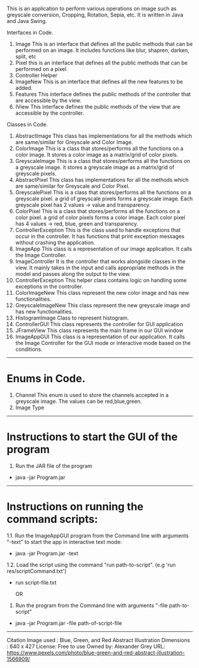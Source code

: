 This is an application to perform various operations on image such as greyscale conversion, Cropping, Rotation, Sepia, etc. It is written in Java and Java Swing.


Interfaces in Code.
1. Image
    This is an interface that defines all the public methods that can be performed on an image. It includes functions like blur, shapren, darken, split, etc
2. Pixel
    this is an interface that defines all the public methods that can be performed on a pixel.
3. Controller Helper
4. ImageNew
   This is an interface that defines all the new features to be added.
5. Features
    This interface defines the public methods of the controller that are accessible by the view.
6. IView
    This interface defines the public methods of the view that are accessible by the controller.

Classes in Code.
1. AbstractImage
    This class has implementations for all the methods which are same/similar for Greyscale and Color Image.
2. ColorImage
    This is a class that stores/performs all the functions on a color image. It stores a color image as a matrix/grid of color pixels.
3. GreyscaleImage
    This is a class that stores/performs all the functions on a greyscale image. it stores a greyscale image as a matrix/grid of greyscale pixels.
4. AbstractPixel
    This class has implementations for all the methods which are same/similar for Greyscale and Color Pixel.
5. GreyscalePixel
    This is a class that stores/performs all the functions on a greyscale pixel. a grid of greyscale pixels forms a greyscale image.
    Each greyscale pixel has 2 values -> value and transparency.
6. ColorPixel
    This is a class that stores/performs all the functions on a color pixel. a grid of color pixels forms a color image.
    Each color pixel has 4 values -> red, blue, green and transparency.
7. ControllerException
    This is the class used to handle exceptions that occur in the controller.
    It has functions that print exception messages without crashing the application.
8. ImageApp
    This class is a representation of our image application. It calls the Image Controller.
9. ImageController
    It is the controller that works alongside classes in the view. It mainly takes in the input and
    calls appropriate methods in the model and passes along the output to the view.
10. ControllerException
    This helper class contains logic on handling some exceptions in the controller.
11. ColorImageNew
    This class represent the new color image and has new functionalities.
12. GreyscaleImageNew
    This class represent the new greyscale image and has new functionalities.
13. HistogramImage
     Class to represent histogram.
14. ControllerGUI
    This class represents the controller for GUI application
15. JFrameView
    This class represents the main frame in our GUI window
16. ImageAppGUI
    This class is a representation of our application. It calls the Image Controller for the
    GUI mode or interactive mode based on the conditions.

-------------------------------------------------------------------------------------------------

# Enums in Code.
1. Channel
    This enum is used to store the channels accepted in a greyscale image.
    The values can be red,blue,green.
2. Image Type

-------------------------------------------------------------------------------------------------

# Instructions to start the GUI of the program
1. Run the JAR file of the program
- java -jar Program.jar

-------------------------------------------------------------------------------------------------

# Instructions on running the command scripts:
1.1.  Run the ImageAppGUI program from the Command line with arguments "-text" to start
    the app in interactive text mode:
- java -jar Program.jar -text

1.2.  Load the script using the command "run path-to-script". (e.g 'run res/scriptCommand.txt')
- run script-file.txt

    OR

1.   Run the program from the Command line with arguments "-file path-to-script"
- java -jar Program.jar -file path-of-script-file

-------------------------------------------------------------------------------------------------

Citation
Image used : Blue, Green, and Red Abstract Illustration
Dimensions : 640 x 427
License: Free to use
Owned by: Alexander Grey
URL: https://www.pexels.com/photo/blue-green-and-red-abstract-illustration-1566909/
